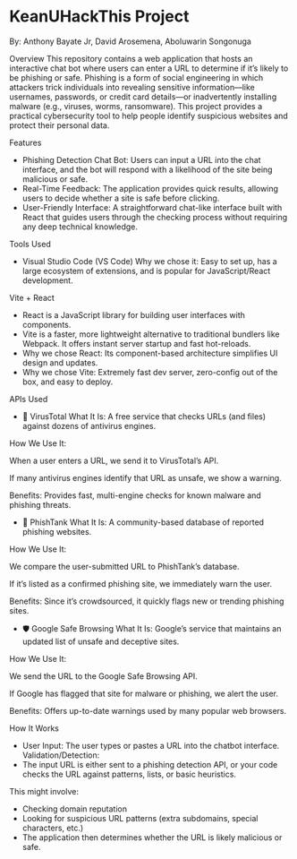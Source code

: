 # KeanUHackThis Project 
By: Anthony Bayate Jr,  David Arosemena, Aboluwarin Songonuga

Overview
This repository contains a web application that hosts an interactive chat bot where users can enter a URL to determine if it’s likely to be phishing or safe. Phishing is a form of social engineering in which attackers trick individuals into revealing sensitive information—like usernames, passwords, or credit card details—or inadvertently installing malware (e.g., viruses, worms, ransomware). This project provides a practical cybersecurity tool to help people identify suspicious websites and protect their personal data.

Features
- Phishing Detection Chat Bot: Users can input a URL into the chat interface, and the bot will respond with a likelihood of the site being malicious or safe.
- Real-Time Feedback: The application provides quick results, allowing users to decide whether a site is safe before clicking.
- User-Friendly Interface: A straightforward chat-like interface built with React that guides users through the checking process without requiring any deep technical knowledge.



Tools Used
- Visual Studio Code (VS Code)
Why we chose it: Easy to set up, has a large ecosystem of extensions, and is popular for JavaScript/React development.

Vite + React
- React is a JavaScript library for building user interfaces with components.
- Vite is a faster, more lightweight alternative to traditional bundlers like Webpack. It offers instant server startup and fast hot-reloads.
- Why we chose React: Its component-based architecture simplifies UI design and updates.
- Why we chose Vite: Extremely fast dev server, zero-config out of the box, and easy to deploy.



APIs Used

- 🧪 VirusTotal
What It Is: A free service that checks URLs (and files) against dozens of antivirus engines.

How We Use It:

When a user enters a URL, we send it to VirusTotal’s API.

If many antivirus engines identify that URL as unsafe, we show a warning.

Benefits: Provides fast, multi-engine checks for known malware and phishing threats.

- 🧠 PhishTank
What It Is: A community-based database of reported phishing websites.

How We Use It:

We compare the user-submitted URL to PhishTank’s database.

If it’s listed as a confirmed phishing site, we immediately warn the user.

Benefits: Since it’s crowdsourced, it quickly flags new or trending phishing sites.

- 🛡️ Google Safe Browsing
What It Is: Google’s service that maintains an updated list of unsafe and deceptive sites.

How We Use It:

We send the URL to the Google Safe Browsing API.

If Google has flagged that site for malware or phishing, we alert the user.

Benefits: Offers up-to-date warnings used by many popular web browsers.


How It Works
- User Input: The user types or pastes a URL into the chatbot interface.
Validation/Detection:
- The input URL is either sent to a phishing detection API, or your code checks the URL against patterns, lists, or basic heuristics.

This might involve:
- Checking domain reputation
- Looking for suspicious URL patterns (extra subdomains, special characters, etc.)
- The application then determines whether the URL is likely malicious or safe.



